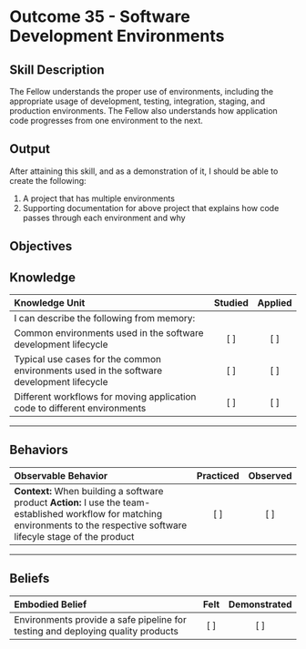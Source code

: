 # Outcome 35 - Software Development Environments

**Skill Description**
----------
The Fellow understands the proper use of environments, including the appropriate usage of development, testing, integration, staging, and production environments. The Fellow also understands how application code progresses from one environment to the next.

**Output**
----------
After attaining this skill, and as a demonstration of it, I should be able to create the following:

1. A project that has multiple environments
2. Supporting documentation for above project that explains how code passes through each environment and why



**Objectives**
----------
## **Knowledge**


| Knowledge Unit   |      Studied      | Applied |
|:-------------|:------------------:|:--------:|
| I can describe the following from memory: | | |
| Common environments used in the software development lifecycle | [ ] | [ ]  |
| Typical use cases for the common environments used in the software development lifecycle | [ ] | [ ]  |
| Different workflows for moving application code to different environments | [ ] | [ ]  |



----------


## **Behaviors**

| Observable Behavior   |      Practiced      | Observed |
|:-------------|:------------------:|:--------:|
| **Context:** When building a software product **Action:** I use the team-established workflow for matching environments to the respective software lifecyle stage of the product | [ ] | [ ] |


----------


## **Beliefs**


| Embodied Belief   |      Felt      | Demonstrated |
|:-------------|:------------------:|:--------:|
| Environments provide a safe pipeline for testing and deploying quality products | [ ] | [ ] |

